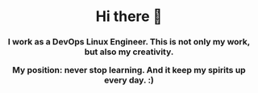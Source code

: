 <h1 align="center"> Hi there 👋 </h1>

<h3 align="center"> I work as a DevOps Linux Engineer. This is not only my work, but also my creativity.<br>

My position: never stop learning. And it keep my spirits up every day. :)</h3>
